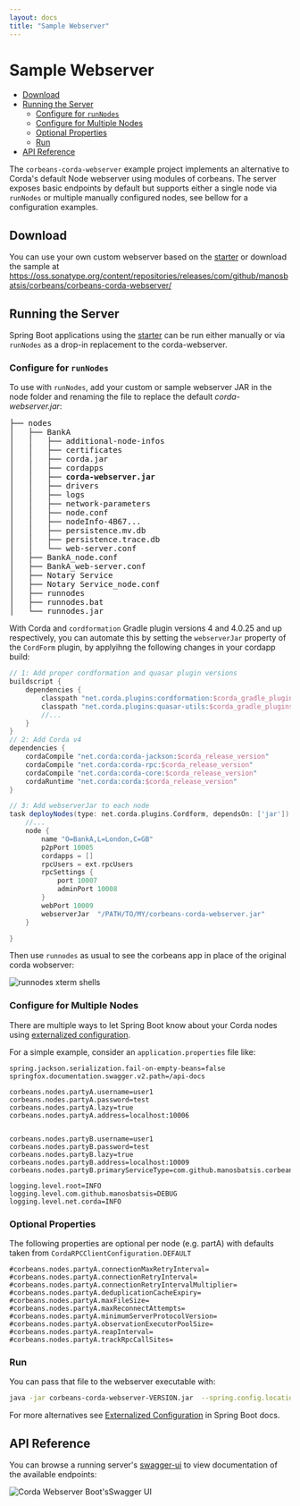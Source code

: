 ```yaml
---
layout: docs
title: "Sample Webserver"
---
```


# Sample Webserver

<!-- TOC depthFrom:2 depthTo:6 withLinks:1 updateOnSave:1 orderedList:0 -->

- [Download](#download)
- [Running the Server](#running-the-server)
	- [Configure for `runNodes`](#configure-for-runnodes)
	- [Configure for Multiple Nodes](#configure-for-multiple-nodes)
	- [Optional Properties](#optional-properties)
	- [Run](#run)
- [API Reference](#api-reference)

<!-- /TOC -->

The `corbeans-corda-webserver` example project implements an alternative to Corda's default
Node webserver using modules of corbeans. The server exposes basic endpoints by default but supports either a single
node via `runNodes` or multiple manually configured nodes, see bellow for a configuration examples.

## Download

You can use your own custom webserver based on the [starter](getting-started.html) or download the sample at
https://oss.sonatype.org/content/repositories/releases/com/github/manosbatsis/corbeans/corbeans-corda-webserver/

## Running the Server

Spring Boot applications using the [starter](getting-started.html) can be run either manually or via `runNodes` as a
drop-in replacement to the corda-webserver.



### Configure for `runNodes`

To use with `runNodes`, add your custom or sample webserver JAR in the node folder and renaming the file to replace
the default *corda-webserver.jar*:

<pre>
├── nodes
│   ├── BankA
│   │   ├── additional-node-infos
│   │   ├── certificates
│   │   ├── corda.jar
│   │   ├── cordapps
│   │   ├── <b>corda-webserver.jar</b>
│   │   ├── drivers
│   │   ├── logs
│   │   ├── network-parameters
│   │   ├── node.conf
│   │   ├── nodeInfo-4B67...
│   │   ├── persistence.mv.db
│   │   ├── persistence.trace.db
│   │   └── web-server.conf
│   ├── BankA_node.conf
│   ├── BankA_web-server.conf
│   ├── Notary Service
│   ├── Notary Service_node.conf
│   ├── runnodes
│   ├── runnodes.bat
│   └── runnodes.jar
</pre>

With Corda and `cordformation` Gradle plugin versions 4 and 4.0.25 and up respectively, you can automate this by setting the `webserverJar` property of
the `CordForm` plugin, by applyihng the following changes in your cordapp build:

```groovy
// 1: Add proper cordformation and quasar plugin versions
buildscript {
    dependencies {
        classpath "net.corda.plugins:cordformation:$corda_gradle_plugins_version"
        classpath "net.corda.plugins:quasar-utils:$corda_gradle_plugins_version"
        //...
    }
}
// 2: Add Corda v4
dependencies {
    cordaCompile "net.corda:corda-jackson:$corda_release_version"
    cordaCompile "net.corda:corda-rpc:$corda_release_version"
    cordaCompile "net.corda:corda-core:$corda_release_version"
    cordaRuntime "net.corda:corda:$corda_release_version"
}

// 3: Add webserverJar to each node
task deployNodes(type: net.corda.plugins.Cordform, dependsOn: ['jar']) {
    //...
    node {
        name "O=BankA,L=London,C=GB"
        p2pPort 10005
        cordapps = []
        rpcUsers = ext.rpcUsers
        rpcSettings {
            port 10007
            adminPort 10008
        }
        webPort 10009
        webserverJar  "/PATH/TO/MY/corbeans-corda-webserver.jar"
    }

}
```

Then use `runnodes` as usual to see the corbeans app in place of the original corda wobserver:


<img src="/corbeans/img/runnodes.png" alt="runnodes xterm shells" />



### Configure for Multiple Nodes

There are multiple ways to let Spring Boot know about your Corda nodes using
[externalized configuration](https://docs.spring.io/spring-boot/docs/current/reference/html/boot-features-external-config.html).

For a simple example, consider an `application.properties` file like:

```properties
spring.jackson.serialization.fail-on-empty-beans=false
springfox.documentation.swagger.v2.path=/api-docs

corbeans.nodes.partyA.username=user1
corbeans.nodes.partyA.password=test
corbeans.nodes.partyA.lazy=true
corbeans.nodes.partyA.address=localhost:10006


corbeans.nodes.partyB.username=user1
corbeans.nodes.partyB.password=test
corbeans.nodes.partyB.lazy=true
corbeans.nodes.partyB.address=localhost:10009
corbeans.nodes.partyB.primaryServiceType=com.github.manosbatsis.corbeans.corda.webserver.components.SampleCustomCordaNodeServiceImpl

logging.level.root=INFO
logging.level.com.github.manosbatsis=DEBUG
logging.level.net.corda=INFO
```

### Optional Properties

The following properties are optional per node (e.g. partA) 
with defaults taken from `CordaRPCClientConfiguration.DEFAULT`

```properties
#corbeans.nodes.partyA.connectionMaxRetryInterval=
#corbeans.nodes.partyA.connectionRetryInterval=
#corbeans.nodes.partyA.connectionRetryIntervalMultiplier=
#corbeans.nodes.partyA.deduplicationCacheExpiry=
#corbeans.nodes.partyA.maxFileSize=
#corbeans.nodes.partyA.maxReconnectAttempts=
#corbeans.nodes.partyA.minimumServerProtocolVersion=
#corbeans.nodes.partyA.observationExecutorPoolSize=
#corbeans.nodes.partyA.reapInterval=
#corbeans.nodes.partyA.trackRpcCallSites=
```

### Run

You can pass that file to the webserver executable with:

```bash
java -jar corbeans-corda-webserver-VERSION.jar  --spring.config.location=/path/to/application.properties
```

For more alternatives see [Externalized Configuration](https://docs.spring.io/spring-boot/docs/current/reference/html/boot-features-external-config.html)
in Spring Boot docs.


## API Reference

You can browse a running server's [swagger-ui](http://localhost:8080/swagger-ui.html) to view documentation of the
available endpoints:

<img src="/corbeans/img/corda-webserver-spring-boot-swagger.png" alt="Corda Webserver Boot'sSwagger UI" />
